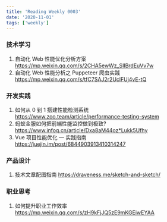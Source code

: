 ```yaml
---
title: 'Reading Weekly 0003'
date: '2020-11-01'
tags: ['weekly']
---
```


### 技术学习

1. 自动化 Web 性能优化分析方案 https://mp.weixin.qq.com/s/2CHA5ewWz_SIlBrdEuVv7w
2. 自动化 Web 性能分析之 Puppeteer 爬虫实践 https://mp.weixin.qq.com/s/tfC7SAJ2r2UclFUj4vE-tQ

### 开发实践

1. 如何从 0 到 1 搭建性能检测系统 https://www.zoo.team/article/performance-testing-system
2. 蚂蚁金服如何把前端性能监控做到极致? https://www.infoq.cn/article/Dxa8aM44oz*Lukk5Ufhy
3. Vue 项目性能优化 — 实践指南 https://juejin.im/post/6844903913410314247

### 产品设计

1. 技术文章配图指南 https://draveness.me/sketch-and-sketch/

### 职业思考

1. 如何提升职业工作效率 https://mp.weixin.qq.com/s/zH9kFjJQ5zE9mKGEiwEYAA
